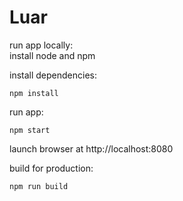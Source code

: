 # Luar

run app locally:  
install node and npm  

install dependencies:  
```
npm install
```

run app:
```
npm start
```

launch browser at http://localhost:8080

build for production:
```
npm run build
```
